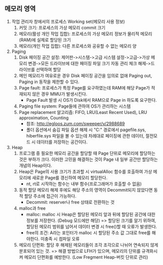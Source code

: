 ## 메모리 영역
1. 작업 관리자 창에서의 프로세스 Working set(메모리 사용 정보)
	1) 커밋 크기: 프로세스의 가상 메모리 commit 크기
	2) 메모리(활성 개인 작업 집합): 프로세스의 가상 메모리 정보가 물리적 메모리(RAM)에 실제로 할당된 크기
	3) 메모리(개인 작업 집합): 다른 프로세스와 공유할 수 없는 메모리 양
2. Paging
	1) Disk 페이징 공간 설정: 제어판->시스템->고급 시스템 설정->고급->가상 메모리 변경->모든 드라이브에 대한 페이징 파일 크기 자동 관리 체크 해제->드라이브를 선택하여 할당
	2) 메인 메모리가 여유로운 경우 Disk 페이징 공간을 임의로 없애 Paging out, Paging in 동작을 제한할 수 있다.
	2) Page fault: 프로세스가 특정 Page를 요구하였는데 RAM에 해당 Page가 적재되지 않은 경우 MMU가 발생시킨다.
		* Page Fault 발생 시 OS가 Disk에서 RAM으로 Page in 하도록 요구한다.
	3) Paging file system: Page들에 관하여 OS가 관리하는 시스템
	4) Page replacement 알고리즘: FIFO, LRU(Least Recent Used), LRU approximation, Counting
		* 참조: http://egloos.zum.com/sweeper/v/2988689
		* 폴더 옵션에서 숨김 파일 옵션 해제 시 "C:\" 경로에서 pagefile.sys, hiberfile.sys 파일을 볼 수 있는데 차례대로 페이징에 관한 데이터, 절전모드 시 데이터를 저장하는 공간이다.
3. Heap
	1) 프로그램 중 필요한 메모리 공간을 할당할 때 Page 단위로 메모리에 할당하는 것은 부하가 크다. 이러한 고민을 해결하는 것이 Page 내 일부 공간만 할당하는 개념의 Heap이다.
	2) Heap은 Page의 사용 크기가 초과할 시 virtualAlloc 함수를 호출하여 가상 메모리에 새로운 Page를 갱신하여 메모리 할당한다.
		* nt, rt로 시작하는 함수는 내부 함수(프로그래머가 호출할 수 없음)
	3) 동적 할당 메모리 해제 후에도 해당 주소의 영역이 Decommit되지 않았다면 동적 할당 주소에 접근이 가능하다.
		* Decommit: reserver나 free 상태로 전환하는 것
	4) malloc과 free
		* malloc: malloc 시 Heap은 할당된 메모리 앞과 뒤에 할당된 공간에 대한 정보를 저장한다. (Debug 모드에만 해당)
			=> 할당된 크기를 알기 위하여, 할당된 메모리 범위를 넘어서 데이터 변경 시 free()할 때 오류가 발생한다.
		* free의 조건: A라는 포인터가 malloc 시 할당된 주소 값 그대로 free를 해야한다. 미충족 시 컴파일 오류
	5) 메모리 단편화: 할당 후 해제된 메모리들이 조각 조각으로 나뉘어 연속되지 않게 분포되어 있는 것.
		=> 해결 방법으로 LFH가 있으며, 메모리의 단위를 규격화시켜 메모리 단편화를 예방한다. (Low Fregment Heap-버킷 단위로 관리)
